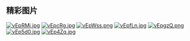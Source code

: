 ## 精彩图片

[![vEpRMj.jpg](https://s1.ax1x.com/2022/08/02/vEpRMj.jpg)](https://imgtu.com/i/vEpRMj)
[![vEpcRg.jpg](https://s1.ax1x.com/2022/08/02/vEpcRg.jpg)](https://imgtu.com/i/vEpcRg)
[![vEpWss.png](https://s1.ax1x.com/2022/08/02/vEpWss.png)](https://imgtu.com/i/vEpWss)
[![vEpfLn.jpg](https://s1.ax1x.com/2022/08/02/vEpfLn.jpg)](https://imgtu.com/i/vEpfLn)
[![vEpgzQ.png](https://s1.ax1x.com/2022/08/02/vEpgzQ.png)](https://imgtu.com/i/vEpgzQ)
[![vEp5d0.jpg](https://s1.ax1x.com/2022/08/02/vEp5d0.jpg)](https://imgtu.com/i/vEp5d0)
[![vEp4Zq.jpg](https://s1.ax1x.com/2022/08/02/vEp4Zq.jpg)](https://imgtu.com/i/vEp4Zq)
